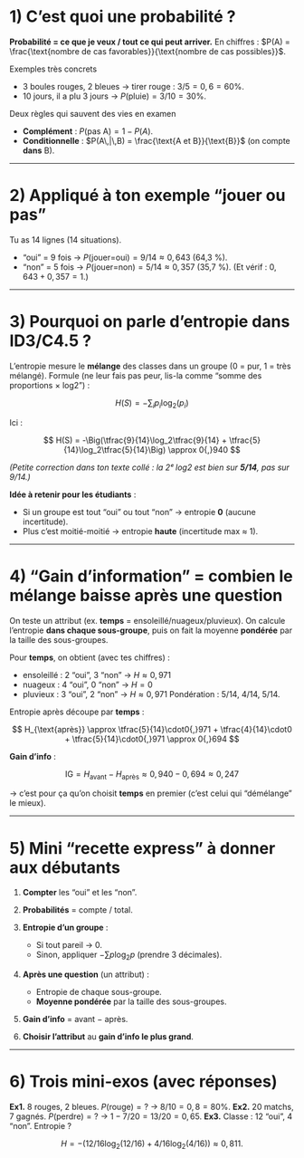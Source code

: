 

# 1) C’est quoi une probabilité ?

**Probabilité = ce que je veux / tout ce qui peut arriver.**
En chiffres : $P(A) = \frac{\text{nombre de cas favorables}}{\text{nombre de cas possibles}}$.

Exemples très concrets

* 3 boules rouges, 2 bleues → tirer rouge : $3/5 = 0{,}6 = 60\%$.
* 10 jours, il a plu 3 jours → $P(\text{pluie}) = 3/10 = 30\%$.

Deux règles qui sauvent des vies en examen

* **Complément** : $P(\text{pas A}) = 1 - P(A)$.
* **Conditionnelle** : $P(A\,|\,B) = \frac{\text{A et B}}{\text{B}}$ (on compte **dans** B).

---

# 2) Appliqué à ton exemple “jouer ou pas”

Tu as 14 lignes (14 situations).

* “oui” = 9 fois → $P(\text{jouer=oui}) = 9/14 \approx 0{,}643$ (64,3 %).
* “non” = 5 fois → $P(\text{jouer=non}) = 5/14 \approx 0{,}357$ (35,7 %).
  (Et vérif : $0{,}643 + 0{,}357 = 1$.)

---

# 3) Pourquoi on parle d’**entropie** dans ID3/C4.5 ?

L’entropie mesure le **mélange** des classes dans un groupe (0 = pur, 1 = très mélangé).
Formule (ne leur fais pas peur, lis-la comme “somme des proportions × log2”) :

$$
H(S)= -\sum_i p_i \log_2(p_i)
$$

Ici :

$$
H(S) = -\Big(\tfrac{9}{14}\log_2\tfrac{9}{14} + \tfrac{5}{14}\log_2\tfrac{5}{14}\Big) \approx 0{,}940
$$

*(Petite correction dans ton texte collé : la 2ᵉ log2 est bien sur **5/14**, pas sur 9/14.)*

**Idée à retenir pour les étudiants** :

* Si un groupe est tout “oui” ou tout “non” → entropie **0** (aucune incertitude).
* Plus c’est moitié-moitié → entropie **haute** (incertitude max ≈ 1).

---

# 4) “Gain d’information” = combien le mélange baisse après une question

On teste un attribut (ex. **temps** = ensoleillé/nuageux/pluvieux).
On calcule l’entropie **dans chaque sous-groupe**, puis on fait la moyenne **pondérée** par la taille des sous-groupes.

Pour **temps**, on obtient (avec tes chiffres) :

* ensoleillé : 2 “oui”, 3 “non” → $H \approx 0{,}971$
* nuageux : 4 “oui”, 0 “non” → $H = 0$
* pluvieux : 3 “oui”, 2 “non” → $H \approx 0{,}971$
  Pondération : $5/14,\ 4/14,\ 5/14$.

Entropie après découpe par **temps** :

$$
H_{\text{après}} \approx \tfrac{5}{14}\cdot0{,}971 + \tfrac{4}{14}\cdot0 + \tfrac{5}{14}\cdot0{,}971 \approx 0{,}694
$$

**Gain d’info** :

$$
\text{IG} = H_{\text{avant}} - H_{\text{après}} \approx 0{,}940 - 0{,}694 \approx 0{,}247
$$

→ c’est pour ça qu’on choisit **temps** en premier (c’est celui qui “démélange” le mieux).

---

# 5) Mini “recette express” à donner aux débutants

1. **Compter** les “oui” et les “non”.
2. **Probabilités** = compte / total.
3. **Entropie d’un groupe** :

   * Si tout pareil → 0.
   * Sinon, appliquer $-\sum p\log_2 p$ (prendre 3 décimales).
4. **Après une question** (un attribut) :

   * Entropie de chaque sous-groupe.
   * **Moyenne pondérée** par la taille des sous-groupes.
5. **Gain d’info** = avant − après.
6. **Choisir l’attribut** au **gain d’info le plus grand**.

---

# 6) Trois mini-exos (avec réponses)

**Ex1.** 8 rouges, 2 bleues. $P(\text{rouge})=?$ → $8/10=0{,}8=80\%$.
**Ex2.** 20 matchs, 7 gagnés. $P(\text{perdre})=?$ → $1-7/20=13/20=0{,}65$.
**Ex3.** Classe : 12 “oui”, 4 “non”. Entropie ?

$$
H = -\big(12/16\log_2(12/16) + 4/16\log_2(4/16)\big) \approx 0{,}811.
$$

